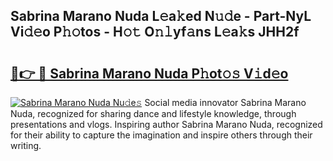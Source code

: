## Sabrina Marano Nuda L𝚎a𝚔ed N𝚞𝚍e - Part-NyL Vi𝚍𝚎o P𝚑𝚘tos - H𝚘𝚝 O𝚗𝚕yf𝚊ns L𝚎a𝚔s JHH2f

# <h2><a href="http://kf4skr.oniu.top/?m=Sabrina+Marano+Nuda">🔗👉 🔴 Sabrina Marano Nuda P𝚑ot𝚘𝚜 V𝚒d𝚎o</a></h2>

[![Sabrina Marano Nuda Nu𝚍e𝚜](https://i.imgur.com/0qMVB7G.gif)](http://kf4skr.oniu.top/?m=Sabrina+Marano+Nuda)
Social media innovator Sabrina Marano Nuda, recognized for sharing dance and lifestyle knowledge, through presentations and vlogs. Inspiring author Sabrina Marano Nuda, recognized for their ability to capture the imagination and inspire others through their writing.  
